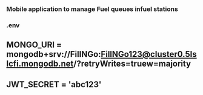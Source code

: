 ###  Mobile application to manage Fuel queues infuel stations 

### .env
## MONGO_URI = mongodb+srv://FillNGo:FillNGo123@cluster0.5lslcfi.mongodb.net/?retryWrites=truew=majority
## JWT_SECRET = 'abc123'

